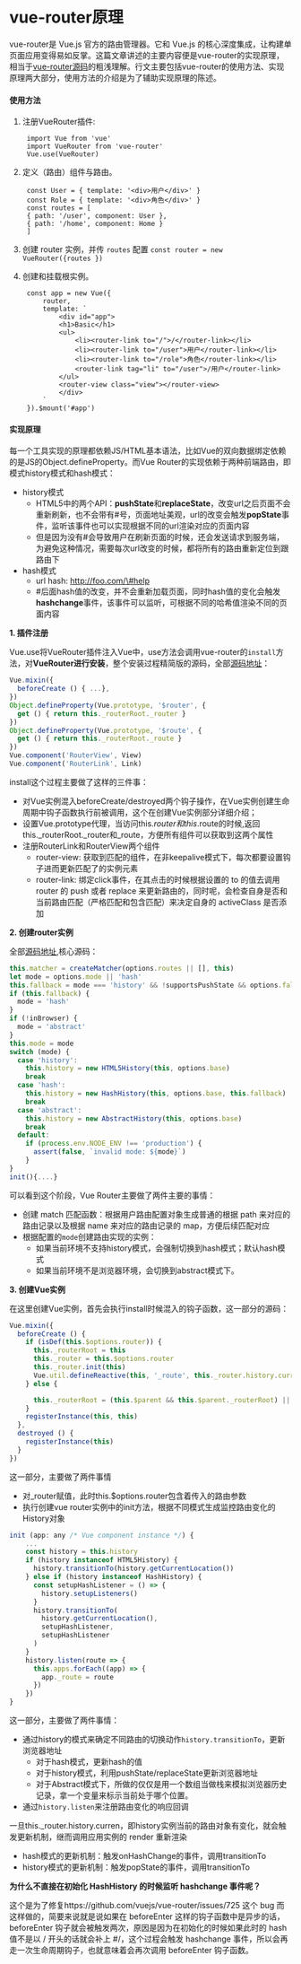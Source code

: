# vue-router原理

vue-router是 Vue.js 官方的路由管理器。它和 Vue.js 的核心深度集成，让构建单页面应用变得易如反掌。这篇文章讲述的主要内容便是vue-router的实现原理，相当于[vue-router源码](https://github.com/vuejs/vue-router)的粗浅理解。行文主要包括vue-router的使用方法、实现原理两大部分，使用方法的介绍是为了辅助实现原理的陈述。

#### 使用方法 <a id="&#x4F7F;&#x7528;&#x65B9;&#x6CD5;"></a>

1. 注册VueRouter插件:

   ```text
    import Vue from 'vue'
    import VueRouter from 'vue-router'
    Vue.use(VueRouter)
   ```

2. 定义（路由）组件与路由。

   ```text
    const User = { template: '<div>用户</div>' }
    const Role = { template: '<div>角色</div>' }
    const routes = [
    { path: '/user', component: User },
    { path: '/home', component: Home }
    ]
   ```

3. 创建 router 实例，并传 `routes` 配置 `const router = new VueRouter({routes })`
4. 创建和挂载根实例。

   ```text
    const app = new Vue({
        router,
        template: `
            <div id="app">
            <h1>Basic</h1>
            <ul>
                <li><router-link to="/">/</router-link></li>
                <li><router-link to="/user">用户</router-link></li>
                <li><router-link to="/role">角色</router-link></li>
                <router-link tag="li" to="/user">/用户</router-link>
            </ul>
            <router-view class="view"></router-view>
            </div>
        `
    }).$mount('#app')
   ```

#### 实现原理 <a id="&#x5B9E;&#x73B0;&#x539F;&#x7406;"></a>

每一个工具实现的原理都依赖JS/HTML基本语法，比如Vue的双向数据绑定依赖的是JS的Object.defineProperty。而Vue Router的实现依赖于两种前端路由，即模式history模式和hash模式：

* history模式
  * HTML5中的两个API：**pushState**和**replaceState**，改变url之后页面不会重新刷新，也不会带有\#号，页面地址美观，url的改变会触发**popState**事件，监听该事件也可以实现根据不同的url渲染对应的页面内容
  * 但是因为没有\#会导致用户在刷新页面的时候，还会发送请求到服务端，为避免这种情况，需要每次url改变的时候，都将所有的路由重新定位到跟路由下
* hash模式
  * url hash: http://foo.com/\#help
  * \#后面hash值的改变，并不会重新加载页面，同时hash值的变化会触发**hashchange**事件，该事件可以监听，可根据不同的哈希值渲染不同的页面内容

**1. 插件注册**

Vue.use将VueRouter插件注入Vue中，use方法会调用vue-router的`install`方法，对**VueRouter进行安装**，整个安装过程精简版的源码，全部[源码地址](https://github.com/vuejs/vue-router/blob/dev/src/install.js)：

```javascript
Vue.mixin({
  beforeCreate () { ...},
})
Object.defineProperty(Vue.prototype, '$router', {
  get () { return this._routerRoot._router }
})
Object.defineProperty(Vue.prototype, '$route', {
  get () { return this._routerRoot._route }
})
Vue.component('RouterView', View)
Vue.component('RouterLink', Link)
```

install这个过程主要做了这样的三件事：

* 对Vue实例混入beforeCreate/destroyed两个钩子操作，在Vue实例创建生命周期中钩子函数执行前被调用，这个在创建Vue实例部分详细介绍；
* 设置Vue.prototype代理，当访问this.$router和this.$route的时候,返回this.\_routerRoot.\_router和\_route，方便所有组件可以获取到这两个属性
* 注册RouterLink和RouterView两个组件
  * router-view: 获取到匹配的组件，在非keepalive模式下，每次都要设置钩子进而更新匹配了的实例元素
  * router-link: 绑定click事件，在其点击的时候根据设置的 to 的值去调用 router 的 push 或者 replace 来更新路由的，同时呢，会检查自身是否和当前路由匹配（严格匹配和包含匹配）来决定自身的 activeClass 是否添加

**2. 创建router实例**

全部[源码地址](https://github.com/vuejs/vue-router/blob/dev/src/index.js),核心源码：

```javascript
this.matcher = createMatcher(options.routes || [], this)
let mode = options.mode || 'hash'
this.fallback = mode === 'history' && !supportsPushState && options.fallback !== false
if (this.fallback) {
  mode = 'hash'
}
if (!inBrowser) {
  mode = 'abstract'
}
this.mode = mode
switch (mode) {
  case 'history':
    this.history = new HTML5History(this, options.base)
    break
  case 'hash':
    this.history = new HashHistory(this, options.base, this.fallback)
    break
  case 'abstract':
    this.history = new AbstractHistory(this, options.base)
    break
  default:
    if (process.env.NODE_ENV !== 'production') {
      assert(false, `invalid mode: ${mode}`)
    }
}
init(){....}
```

可以看到这个阶段，Vue Router主要做了两件主要的事情：

* 创建 match 匹配函数：根据用户路由配置对象生成普通的根据 path 来对应的路由记录以及根据 name 来对应的路由记录的 map，方便后续匹配对应
* 根据配置的`mode`创建路由实现的实例：
  * 如果当前环境不支持history模式，会强制切换到hash模式；默认hash模式
  * 如果当前环境不是浏览器环境，会切换到abstract模式下。

**3. 创建Vue实例**

在这里创建Vue实例，首先会执行install时候混入的钩子函数，这一部分的源码：

```javascript
Vue.mixin({
  beforeCreate () { 
    if (isDef(this.$options.router)) {
      this._routerRoot = this
      this._router = this.$options.router
      this._router.init(this)
      Vue.util.defineReactive(this, '_route', this._router.history.current)      //为vue实例定义数据劫持
    } else {

      this._routerRoot = (this.$parent && this.$parent._routerRoot) || this      //非跟组件则直接从父组件中取
    }
    registerInstance(this, this)
  },
  destroyed () {
    registerInstance(this)
  }
})
```

这一部分，主要做了两件事情

* 对\_router赋值，此时this.$options.router包含着传入的路由参数
* 执行创建vue router实例中的init方法，根据不同模式生成监控路由变化的History对象

```javascript
init (app: any /* Vue component instance */) {
    ...
    const history = this.history
    if (history instanceof HTML5History) {
      history.transitionTo(history.getCurrentLocation())
    } else if (history instanceof HashHistory) {
      const setupHashListener = () => {
        history.setupListeners()
      }
      history.transitionTo(
        history.getCurrentLocation(),
        setupHashListener,
        setupHashListener
      )
    }
    history.listen(route => {
      this.apps.forEach((app) => {
        app._route = route
      })
    })
}
```

这一部分，主要做了两件事情：

* 通过history的模式来确定不同路由的切换动作`history.transitionTo`，更新浏览器地址
  * 对于hash模式，更新hash的值
  * 对于history模式，利用pushState/replaceState更新浏览器地址
  * 对于Abstract模式下，所做的仅仅是用一个数组当做栈来模拟浏览器历史记录，拿一个变量来标示当前处于哪个位置。
* 通过`history.listen`来注册路由变化的响应回调

一旦this.\_router.history.curren，即history实例当前的路由对象有变化，就会触发更新机制，继而调用应用实例的 render 重新渲染

* hash模式的更新机制：触发onHashChange的事件，调用transitionTo
* history模式的更新机制：触发popState的事件，调用transitionTo

**为什么不直接在初始化 HashHistory 的时候监听 hashchange 事件呢？**

这个是为了修复https://github.com/vuejs/vue-router/issues/725 这个 bug 而这样做的，简要来说就是说如果在 beforeEnter 这样的钩子函数中是异步的话，beforeEnter 钩子就会被触发两次，原因是因为在初始化的时候如果此时的 hash 值不是以 / 开头的话就会补上 \#/，这个过程会触发 hashchange 事件，所以会再走一次生命周期钩子，也就意味着会再次调用 beforeEnter 钩子函数。

